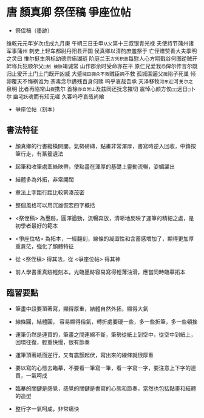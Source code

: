# 唐 顏真卿 祭侄稿 爭座位帖

- 祭侄稿（墨跡）

维乾元元年岁次戊戌九月庚
午朔三日壬申`从父`第十三叔银青光禄
夫使持节蒲州诸军事蒲州
刺史上轻车都尉丹阳县开国
侯真卿以清酌庶羞祭于
亡侄赠赞善大夫季明之灵曰
惟尔挺生夙标幼德宗庙瑚琏
阶庭兰玉`方凭积善`每慰人心方期戬谷何图逆贼开
衅称兵犯顺尔父`□制 被胁`竭诚常
山作郡余时受命亦在平
原仁兄爱我`恐`俾尔传言尔既
归止爰开土门土门既开凶威
大蹙`贼臣拥众不救`贼臣`拥`不救
孤城围逼父`擒`陷子死巢
倾卵覆天不悔祸谁为
荼毒念尔遘残百身何赎
呜乎哀哉吾承
天泽移牧`河东近`河关`尔之`泉明
比者再陷常山`提`携尔
首榇`亦自常山`及兹同还抚念摧切
震悼心颜方俟`□□`远日`□`卜尔
幽宅`抚`魂而有知无嗟
久客呜呼哀哉尚飨

- 爭座位帖（刻本）

## 書法特征

- 顏真卿的行書縱橫開闔，氣勢磅礴，點畫非常渾厚，書寫時逆入回收，中鋒按筆行走，有篆籀遺法

- 起筆和收筆處牽絲映帶，使點畫在渾厚的基礎上靈動流暢，姿媚躍出

- 結體多為外拓，非常開闊

- 章法上字距行距比較緊湊茂密

- 整個風格可以用沉雄恢宏四字概括

- <祭侄稿> 為墨跡，圓渾遒勁，流暢奔放，清晰地反映了運筆的精細之處，是初學者最好的範本

- <爭座位帖> 為拓本，一經翻刻，線條的凝澀性和含蓄感增加了，顯得更加厚重蒼茫，強化了顏體特征

- 從 <祭侄稿> 得其法，從 <爭座位帖> 得其神

- 前人學書重真跡輕刻本，光臨墨跡容易寫得輕薄油滑，應當同時臨摹拓本

## 臨習要點

- 筆畫中段要頂著寫，顯得厚重，結體自然外拓，顯得大氣

- 線條圓，結體圓， 容易顯得俗氣，轉折處要硬一些，多一些折筆，多一些頓挫

- 運筆仍然是連貫的，筆畫之間連綿不斷，筆勢從紙上到空中，從空中到紙上，回環往復，輕重快慢，很有節奏

- 運筆頂著紙面逆行，又有震顫起伏，寫出來的線條就很厚重

- 要以寫的心態去臨摹，不要看一筆寫一筆，看一字寫一字，要注意上下字的連貫，一氣呵成

- 臨摹的關鍵是感覺，感覺的關鍵是書寫的心態和節奏，當然也包括點畫和結體的造型

- 整行字一氣呵成，非常痛快

